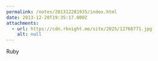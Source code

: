 ```yaml
---
permalink: /notes/201312281935/index.html
date: 2013-12-28T19:35:17.000Z
attachments:
  - url: https://cdn.rknight.me/site/2025/12768771.jpg
    alt: null
---
```


Ruby
